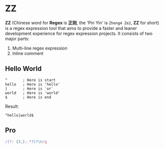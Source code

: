 # ZZ

**ZZ** (Chinese word for **Regex** is **正则**, the 'Pin Yin' is `Zheng4 Ze2`, **ZZ** for short) is a regex expression tool that aims to provide a faster and leaner development experience for regex expression projects. It consists of two major parts:

1. Multi-line regex expression
2. Inline comment

## Hello World

```
^       ; Here is start
hello   ; Here is 'hello'
|       ; Here is `or`
world   ; Here is 'world'
$       ; Here is end
```

Result:

```
^hello|world$
```

## Pro

```javascript
/(?: {3,};.*?)?\n/g
```

